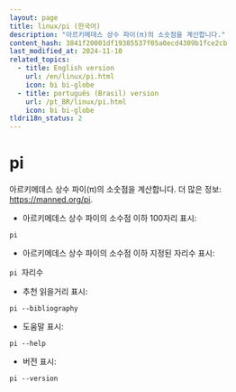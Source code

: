 ```yaml
---
layout: page
title: linux/pi (한국어)
description: "아르키메데스 상수 파이(π)의 소숫점을 계산합니다."
content_hash: 3841f20001df19385537f05a0ecd4309b1fce2cb
last_modified_at: 2024-11-10
related_topics:
  - title: English version
    url: /en/linux/pi.html
    icon: bi bi-globe
  - title: português (Brasil) version
    url: /pt_BR/linux/pi.html
    icon: bi bi-globe
tldri18n_status: 2
---
```

# pi

아르키메데스 상수 파이(π)의 소숫점을 계산합니다.
더 많은 정보: <https://manned.org/pi>.

- 아르키메데스 상수 파이의 소수점 이하 100자리 표시:

`pi`

- 아르키메데스 상수 파이의 소수점 이하 지정된 자리수 표시:

`pi `<span class="tldr-var badge badge-pill bg-dark-lm bg-white-dm text-white-lm text-dark-dm font-weight-bold">자리수</span>

- 추천 읽을거리 표시:

`pi --bibliography`

- 도움말 표시:

`pi --help`

- 버전 표시:

`pi --version`
